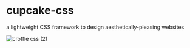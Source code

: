 # cupcake-css
a lightweight CSS framework to design aesthetically-pleasing websites

![croffle css (2)](https://github.com/saemirii/croffle-css/assets/88029789/bd678e72-ac5b-440f-af35-2cf82c2fcceb)
